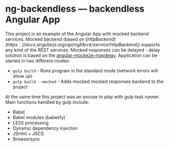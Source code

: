 # ng-backendless — backendless Angular App

This project is an example of the Angular App with mocked backend services.
Mocked backend (based on [$httpBackend](https://docs.angularjs.org/api/ngMock/service/$httpBackend))
supports any kind of the REST services.
Mocked responses can be delayed - delay solution is based on the [angular-mocke2e-maydelay](https://github.com/popduke/angular-mocke2e-maydelay).
Application can be started in two different modes:
* `gulp build` - Runs program in the standard mode (network errors will show up)
* `gulp build --mocked` - Adds mocked mocked responses backend to the project

At the same time this project was an excuse to play with gulp task runner. Main functions handled by gulp include:
* Babel
* Babel modules (babelify)
* LESS processing
* Dynamic dependency injection
* JSHint + JSCS
* Browsersync
